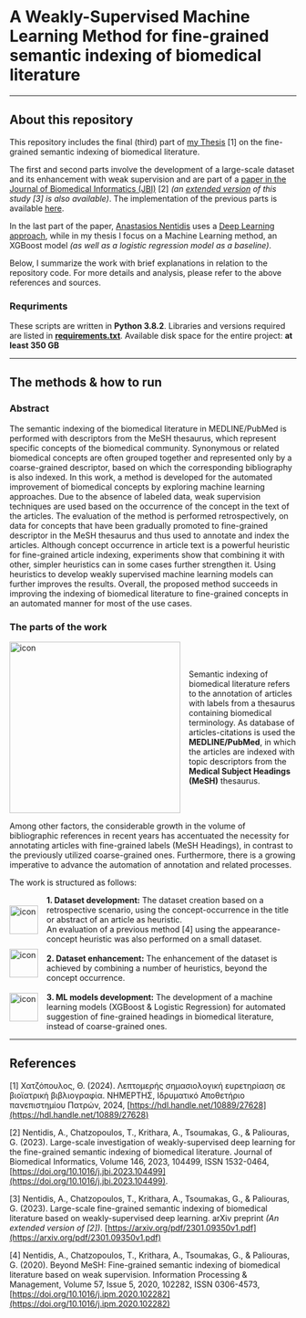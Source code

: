 # A Weakly-Supervised Machine Learning Method for fine-grained semantic indexing of biomedical literature

---

## About this repository

This repository includes the final (third) part of [my Thesis](https://hdl.handle.net/10889/27628) [1] on the fine-grained semantic indexing of biomedical literature.

The first and second parts involve the development of a large-scale dataset and its enhancement with weak supervision and are part of a [paper in the Journal of Biomedical Informatics (JBI)](https://doi.org/10.1016/j.jbi.2023.104499) [2] _(an [extended version]((https://arxiv.org/pdf/2301.09350v1)) of this study [3] is also available)_. The implementation of the previous parts is available [here](https://github.com/ThomasChatzopoulos/MeSH_retrospective_dataset).

In the last part of the paper, [Anastasios Nentidis](https://www.iit.demokritos.gr/el/people/anastasios-nentidis/) uses a [Deep Learning approach](https://github.com/tasosnent/DBM), while in my thesis I focus on a Machine Learning method, an XGBoost model _(as well as a logistic regression model as a baseline)_.

Below, I summarize the work with brief explanations in relation to the repository code. For more details and analysis, please refer to the above references and sources.

### Requriments

These scripts are written in **Python 3.8.2**.
Libraries and versions required are listed in [**requirements.txt**](https://github.com/ThomasChatzopoulos/weak_labeling_snorkel_xgboost/blob/main/requirements.txt).
Available disk space for the entire project: **at least 350 GB**

---

## The methods & how to run

### Abstract

The semantic indexing of the biomedical literature in MEDLINE/PubMed is performed with descriptors from the MeSH thesaurus, which represent specific concepts of the biomedical community. Synonymous or related biomedical concepts are often grouped together and represented only by a coarse-grained descriptor, based on which the corresponding bibliography is also indexed. In this work, a method is developed for the automated improvement of biomedical concepts by exploring machine learning approaches. Due to the absence of labeled data, weak supervision techniques are used based on the occurrence of the concept in the text of the articles. The evaluation of the method is performed retrospectively, on data for concepts that have been gradually promoted to fine-grained descriptor in the MeSH thesaurus and thus used to annotate and index the articles. Although concept occurrence in article text is a powerful heuristic for fine-grained article indexing, experiments show that combining it with other, simpler heuristics can in some cases further strengthen it. Using heuristics to develop weakly supervised machine learning models can further improves the results. Overall, the proposed method succeeds in improving the indexing of biomedical literature to fine-grained concepts in an automated manner for most of the use cases.

### The parts of the work

<div style="display: flex; align-items: center;">

  <img src="C:\Users\chatz\Documents\0_projects\weak_labeling_snorkel\images\pubmed_mesh.png" alt="icon" width="300" style="margin-right: 15px;"/>

  <div>
    Semantic indexing of biomedical literature refers to the annotation of articles with labels from a thesaurus containing biomedical terminology. As database of articles-citations is used the <b>MEDLINE/PubMed</b>, in which the articles are indexed with topic descriptors from the <b>Medical Subject Headings (MeSH)</b> thesaurus.
  </div>
</div>

Among other factors, the considerable growth in the volume of bibliographic references in recent years has accentuated the necessity for annotating articles with fine-grained labels (MeSH Headings), in contrast to the previously utilized coarse-grained ones. Furthermore, there is a growing imperative to advance the automation of annotation and related processes.

The work is structured as follows:

<div style="display: flex; align-items: center;">

  <img src="C:\Users\chatz\Documents\0_projects\weak_labeling_snorkel\images\dataset_icon.png" alt="icon" width="50" style="margin-right: 15px;"/>

  <div>
    <b> 1. Dataset development:</b> The dataset creation based on a retrospective scenario, using the concept-occurrence in the title or abstract of an article as heuristic. <br> 
    An evaluation of a previous method [4] using the appearance-concept heuristic was also performed on a small dataset.
  </div>
</div>

<div style="display: flex; align-items: center;">

  <img src="C:\Users\chatz\Documents\0_projects\weak_labeling_snorkel\images\dataset_enhancement_icon.png" alt="icon" width="50" style="margin-right: 15px;"/>

  <div>
    <br>
    <b> 2. Dataset enhancement:</b> The enhancement of the dataset is achieved by combining a number of heuristics, beyond the concept occurrence.
  </div>
</div>

<div style="display: flex; align-items: center;">

  <img src="C:\Users\chatz\Documents\0_projects\weak_labeling_snorkel\images\ML_icon.png" alt="icon" width="50" style="margin-right: 15px;"/>

  <div>
    <br>
    <b> 3. ML models development:</b> The development of a machine learning models (XGBoost & Logistic Regression) for automated suggestion of fine-grained headings in biomedical literature, instead of coarse-grained ones.
  </div>
</div>

---

## References
[1] Χατζόπουλος, Θ. (2024). Λεπτομερής σημασιολογική ευρετηρίαση σε βιοϊατρική βιβλιογραφία. ΝΗΜΕΡΤΗΣ, Ιδρυματικό Αποθετήριο πανεπιστημίου Πατρών, 2024, [https://hdl.handle.net/10889/27628](https://hdl.handle.net/10889/27628)

[2] Nentidis, A., Chatzopoulos, T., Krithara, A., Tsoumakas, G., & Paliouras, G. (2023). Large-scale investigation of weakly-supervised deep learning for the fine-grained semantic indexing of biomedical literature. Journal of Biomedical Informatics, Volume 146, 2023, 104499, ISSN 1532-0464, [https://doi.org/10.1016/j.jbi.2023.104499](https://doi.org/10.1016/j.jbi.2023.104499).

[3] Nentidis, A., Chatzopoulos, T., Krithara, A., Tsoumakas, G., & Paliouras, G. (2023). Large-scale fine-grained semantic indexing of biomedical literature based on weakly-supervised deep learning. arXiv preprint _(An extended version of [2])_. [https://arxiv.org/pdf/2301.09350v1.pdf](https://arxiv.org/pdf/2301.09350v1.pdf)

[4] Nentidis, A., Chatzopoulos, T., Krithara, A., Tsoumakas, G., & Paliouras, G. (2020). Beyond MeSH: Fine-grained semantic indexing of biomedical literature based on weak supervision. Information Processing & Management, Volume 57, Issue 5, 2020, 102282,
ISSN 0306-4573, [https://doi.org/10.1016/j.ipm.2020.102282](https://doi.org/10.1016/j.ipm.2020.102282)